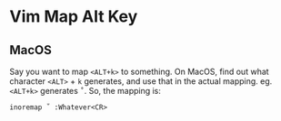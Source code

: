 # Vim Map Alt Key

MacOS
---

Say you want to map `<ALT+k>` to something. On MacOS, find out what character
`<ALT>` + `k` generates, and use that in the actual mapping. eg. `<ALT+k>`
generates `˚`. So, the mapping is:

```
inoremap ˚ :Whatever<CR>
```
